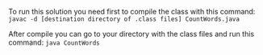 To run this solution you need first to compile the class with this command: `javac -d [destination directory of .class files] CountWords.java`

After compile you can go to your directory with the class files and run this command: `java CountWords`
